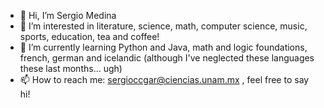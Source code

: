 - 👋 Hi, I’m Sergio Medina
- 👀 I’m interested in literature, science, math, computer science, music, sports, education, tea and coffee!
- 🌱 I’m currently learning Python and Java, math and logic foundations, french, german and icelandic (although I've neglected these languages these last months... ugh)
- 📫 How to reach me: sergioccgar@ciencias.unam.mx , feel free to say hi!

<!---
sergioccgar/sergioccgar is a ✨ special ✨ repository because its `README.md` (this file) appears on your GitHub profile.
You can click the Preview link to take a look at your changes.
--->
